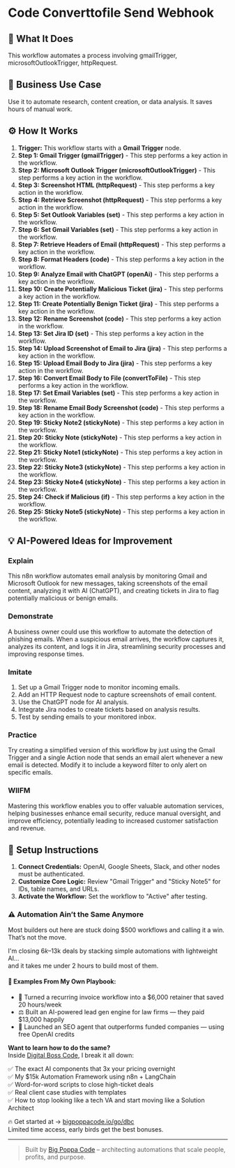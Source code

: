 # Code Converttofile Send Webhook

## 🚀 What It Does
This workflow automates a process involving gmailTrigger, microsoftOutlookTrigger, httpRequest.

## 💼 Business Use Case
Use it to automate research, content creation, or data analysis. It saves hours of manual work.

## ⚙️ How It Works
1.  **Trigger:** This workflow starts with a **Gmail Trigger** node.
2. **Step 1: Gmail Trigger (gmailTrigger)** - This step performs a key action in the workflow.
3. **Step 2: Microsoft Outlook Trigger (microsoftOutlookTrigger)** - This step performs a key action in the workflow.
4. **Step 3: Screenshot HTML (httpRequest)** - This step performs a key action in the workflow.
5. **Step 4: Retrieve Screenshot (httpRequest)** - This step performs a key action in the workflow.
6. **Step 5: Set Outlook Variables (set)** - This step performs a key action in the workflow.
7. **Step 6: Set Gmail Variables (set)** - This step performs a key action in the workflow.
8. **Step 7: Retrieve Headers of Email (httpRequest)** - This step performs a key action in the workflow.
9. **Step 8: Format Headers (code)** - This step performs a key action in the workflow.
10. **Step 9: Analyze Email with ChatGPT (openAi)** - This step performs a key action in the workflow.
11. **Step 10: Create Potentially Malicious Ticket (jira)** - This step performs a key action in the workflow.
12. **Step 11: Create Potentially Benign Ticket (jira)** - This step performs a key action in the workflow.
13. **Step 12: Rename Screenshot (code)** - This step performs a key action in the workflow.
14. **Step 13: Set Jira ID (set)** - This step performs a key action in the workflow.
15. **Step 14: Upload Screenshot of Email to Jira (jira)** - This step performs a key action in the workflow.
16. **Step 15: Upload Email Body to Jira (jira)** - This step performs a key action in the workflow.
17. **Step 16: Convert Email Body to File (convertToFile)** - This step performs a key action in the workflow.
18. **Step 17: Set Email Variables (set)** - This step performs a key action in the workflow.
19. **Step 18: Rename Email Body Screenshot (code)** - This step performs a key action in the workflow.
20. **Step 19: Sticky Note2 (stickyNote)** - This step performs a key action in the workflow.
21. **Step 20: Sticky Note (stickyNote)** - This step performs a key action in the workflow.
22. **Step 21: Sticky Note1 (stickyNote)** - This step performs a key action in the workflow.
23. **Step 22: Sticky Note3 (stickyNote)** - This step performs a key action in the workflow.
24. **Step 23: Sticky Note4 (stickyNote)** - This step performs a key action in the workflow.
25. **Step 24: Check if Malicious (if)** - This step performs a key action in the workflow.
26. **Step 25: Sticky Note5 (stickyNote)** - This step performs a key action in the workflow.

## 💡 AI-Powered Ideas for Improvement
### Explain
This n8n workflow automates email analysis by monitoring Gmail and Microsoft Outlook for new messages, taking screenshots of the email content, analyzing it with AI (ChatGPT), and creating tickets in Jira to flag potentially malicious or benign emails.

### Demonstrate
A business owner could use this workflow to automate the detection of phishing emails. When a suspicious email arrives, the workflow captures it, analyzes its content, and logs it in Jira, streamlining security processes and improving response times.

### Imitate
1. Set up a Gmail Trigger node to monitor incoming emails.
2. Add an HTTP Request node to capture screenshots of email content.
3. Use the ChatGPT node for AI analysis.
4. Integrate Jira nodes to create tickets based on analysis results.
5. Test by sending emails to your monitored inbox.

### Practice
Try creating a simplified version of this workflow by just using the Gmail Trigger and a single Action node that sends an email alert whenever a new email is detected. Modify it to include a keyword filter to only alert on specific emails.

### WIIFM
Mastering this workflow enables you to offer valuable automation services, helping businesses enhance email security, reduce manual oversight, and improve efficiency, potentially leading to increased customer satisfaction and revenue.

## 🔧 Setup Instructions
1. **Connect Credentials:** OpenAI, Google Sheets, Slack, and other nodes must be authenticated.
2. **Customize Core Logic:** Review "Gmail Trigger" and "Sticky Note5" for IDs, table names, and URLs.
3. **Activate the Workflow:** Set the workflow to "Active" after testing.

### ⚠️ Automation Ain’t the Same Anymore

Most builders out here are stuck doing $500 workflows and calling it a win.  
That’s not the move.  

I'm closing $6k–$13k deals by stacking simple automations with lightweight AI...  
and it takes me under 2 hours to build most of them.

#### 🧠 Examples From My Own Playbook:
- 🔁 Turned a recurring invoice workflow into a $6,000 retainer that saved 20 hours/week  
- ⚖️ Built an AI-powered lead gen engine for law firms — they paid $13,000 happily  
- 🚀 Launched an SEO agent that outperforms funded companies — using free OpenAI credits  

**Want to learn how to do the same?**  
Inside [Digital Boss Code](https://bigpoppacode.io/go/dbc), I break it all down:

✅ The exact AI components that 3x your pricing overnight  
✅ My $15k Automation Framework using n8n + LangChain  
✅ Word-for-word scripts to close high-ticket deals  
✅ Real client case studies with templates  
✅ How to stop looking like a tech VA and start moving like a Solution Architect  

🔥 Get started at → [bigpoppacode.io/go/dbc](https://bigpoppacode.io/go/dbc)  
Limited time access, early birds get the best bonuses.

---
> Built by [Big Poppa Code](https://bigpoppacode.io) – architecting automations that scale people, profits, and purpose.
